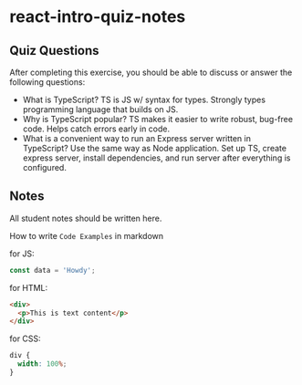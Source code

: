 # react-intro-quiz-notes

## Quiz Questions

After completing this exercise, you should be able to discuss or answer the following questions:

- What is TypeScript?
  TS is JS w/ syntax for types. Strongly types programming language that builds on JS.
- Why is TypeScript popular?
  TS makes it easier to write robust, bug-free code. Helps catch errors early in code.
- What is a convenient way to run an Express server written in TypeScript?
  Use the same way as Node application. Set up TS, create express server, install dependencies, and run server after everything is configured.

## Notes

All student notes should be written here.

How to write `Code Examples` in markdown

for JS:

```javascript
const data = 'Howdy';
```

for HTML:

```html
<div>
  <p>This is text content</p>
</div>
```

for CSS:

```css
div {
  width: 100%;
}
```
